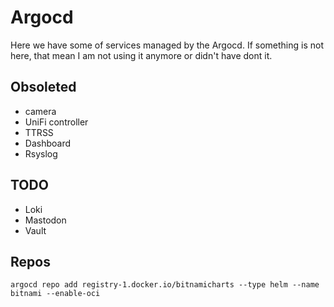 # Argocd

Here we have some of services managed by the Argocd. If something is not here, that mean I am not using it anymore or didn't have dont it.

## Obsoleted

* camera
* UniFi controller
* TTRSS
* Dashboard
* Rsyslog

## TODO

* Loki
* Mastodon
* Vault

## Repos

```
argocd repo add registry-1.docker.io/bitnamicharts --type helm --name bitnami --enable-oci
```
